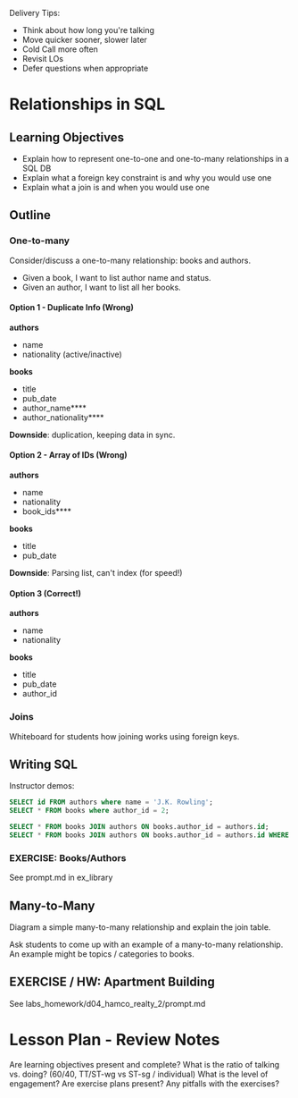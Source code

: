 Delivery Tips:

* Think about how long you're talking
* Move quicker sooner, slower later
* Cold Call more often
* Revisit LOs
* Defer questions when appropriate

# Relationships in SQL

## Learning Objectives
- Explain how to represent one-to-one and one-to-many relationships in a SQL DB
- Explain what a foreign key constraint is and why you would use one
- Explain what a join is and when you would use one

## Outline

### One-to-many

Consider/discuss a one-to-many relationship: books and authors.
* Given a book, I want to list author name and status.
* Given an author, I want to list all her books.

#### Option 1 - Duplicate Info (Wrong)

**authors**
- name
- nationality (active/inactive)

**books**
- title
- pub_date
- author_name****
- author_nationality****

**Downside**: duplication, keeping data in sync.

#### Option 2 - Array of IDs (Wrong)

**authors**
- name
- nationality
- book_ids****

**books**
- title
- pub_date

**Downside**: Parsing list, can't index (for speed!)

#### Option 3 (Correct!)

**authors**
- name
- nationality

**books**
- title
- pub_date
- author_id


### Joins

Whiteboard for students how joining works using foreign keys.

## Writing SQL

Instructor demos:
```sql
SELECT id FROM authors where name = 'J.K. Rowling';
SELECT * FROM books where author_id = 2;

SELECT * FROM books JOIN authors ON books.author_id = authors.id;
SELECT * FROM books JOIN authors ON books.author_id = authors.id WHERE authors.nationality = 'United States of America';
```

### EXERCISE: Books/Authors

See prompt.md in ex_library

## Many-to-Many

Diagram a simple many-to-many relationship and explain the join table.

Ask students to come up with an example of a many-to-many relationship. An example might be topics / categories to books.

## EXERCISE / HW: Apartment Building

See labs_homework/d04_hamco_realty_2/prompt.md

# Lesson Plan - Review Notes

Are learning objectives present and complete?
What is the ratio of talking vs. doing? (60/40, TT/ST-wg vs ST-sg / individual)
What is the level of engagement?
Are exercise plans present?
Any pitfalls with the exercises?
